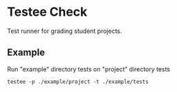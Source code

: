 # Testee Check

Test runner for grading student projects.

## Example

Run "example" directory tests on "project" directory tests

```shell
testee -p ./example/project -t ./example/tests
```
